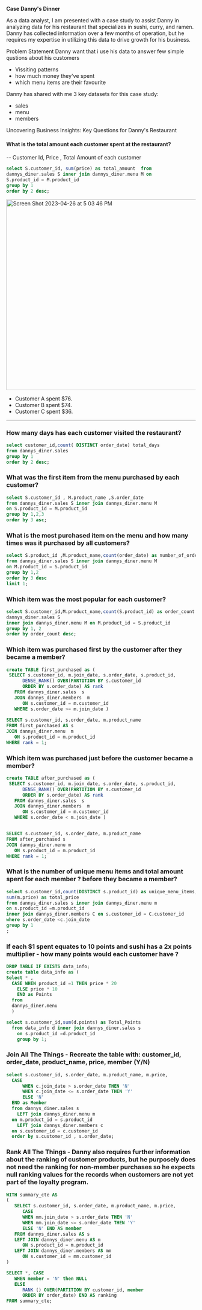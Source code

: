 
**Case Danny's Dinner**

 

As a data analyst, I am presented with a case study to assist Danny in analyzing data for his restaurant that specializes in sushi, curry, and ramen. Danny has collected information over a few months of operation, but he requires my expertise in utilizing this data to drive growth for his business.

Problem Statement
Danny want that i use his data to answer few simple qustions about his customers 
* Vissiting patterns
* how much money they've spent 
* which menu items are their favourite 
 
Danny has shared with me  3 key datasets for this case study:
* sales
* menu
* members


Uncovering Business Insights: Key Questions for Danny's Restaurant

#### What is the total amount each customer spent at the restaurant?
-- Customer Id, Price , Total Amount of each customer 
````sql
select S.customer_id, sum(price) as total_amount  from 
dannys_diner.sales S inner join dannys_diner.menu M on 
S.product_id = M.product_id 
group by 1
order by 2 desc;
````
<img width="505" alt="Screen Shot 2023-04-26 at 5 03 46 PM" src="https://user-images.githubusercontent.com/51711008/234510808-6d7fbfb0-f7f6-49e4-a943-d02ae983e1a9.png">

- Customer A spent $76.
- Customer B spent $74.
- Customer C spent $36.

*** 

### How many days has each customer visited the restaurant?
````sql
select customer_id,count( DISTINCT order_date) total_days 
from dannys_diner.sales 
group by 1
order by 2 desc;
````

### What was the first item from the menu purchased by each customer?
````sql
select S.customer_id , M.product_name ,S.order_date
from dannys_diner.sales S inner join dannys_diner.menu M 
on S.product_id = M.product_id
group by 1,2,3
order by 3 asc;
````

### What is the most purchased item on the menu and how many times was it purchased by all customers?
````sql
select S.product_id ,M.product_name,count(order_date) as number_of_orders
from dannys_diner.sales S inner join dannys_diner.menu M
on M.product_id = S.product_id
group by 1,2
order by 3 desc
limit 1;
````

### Which item was the most popular for each customer?

````sql
select S.customer_id,M.product_name,count(S.product_id) as order_count from 
dannys_diner.sales S
inner join dannys_diner.menu M on M.product_id = S.product_id
group by 1, 2
order by order_count desc;

````
### Which item was purchased first by the customer after they became a member?
````sql
create TABLE first_purchased as (
 SELECT s.customer_id, m.join_date, s.order_date, s.product_id,
      DENSE_RANK() OVER(PARTITION BY s.customer_id
      ORDER BY s.order_date) AS rank
   FROM dannys_diner.sales  s
   JOIN dannys_diner.members  m
      ON s.customer_id = m.customer_id
   WHERE s.order_date >= m.join_date )
 
SELECT s.customer_id, s.order_date, m.product_name 
FROM first_purchased AS s
JOIN dannys_diner.menu  m
   ON s.product_id = m.product_id
WHERE rank = 1;

````

### Which item was purchased just before the customer became a member?

````sql
create TABLE after_purchased as (
 SELECT s.customer_id, m.join_date, s.order_date, s.product_id,
      DENSE_RANK() OVER(PARTITION BY s.customer_id
      ORDER BY s.order_date) AS rank
   FROM dannys_diner.sales  s
   JOIN dannys_diner.members  m
      ON s.customer_id = m.customer_id
   WHERE s.order_date < m.join_date )


SELECT s.customer_id, s.order_date, m.product_name 
FROM after_purchased s 
JOIN dannys_diner.menu m
   ON s.product_id = m.product_id
WHERE rank = 1;

````

### What is the number of unique menu items and total amount spent for each member ? before they became a member?
```sql
select s.customer_id,count(DISTINCT s.product_id) as unique_menu_items,
sum(m.price) as total_price
from dannys_diner.sales s inner join dannys_diner.menu m
on s.product_id =m.product_id
inner join dannys_diner.members C on s.customer_id = C.customer_id
where s.order_date <c.join_date 
group by 1
;
```
### If each $1 spent equates to 10 points and sushi has a 2x points multiplier -  how many points would each customer have ?

```sql
DROP TABLE IF EXISTS data_info;
create table data_info as (
Select * ,
  CASE WHEN product_id =1 THEN price * 20 
    ELSE price * 10
    END as Points
  from
  dannys_diner.menu
  )

select s.customer_id,sum(d.points) as Total_Points 
  from data_info d inner join dannys_diner.sales s
    on s.product_id =d.product_id
    group by 1;
```

### Join All The Things - Recreate the table with: customer_id, order_date, product_name, price, member (Y/N)

```sql
select s.customer_id, s.order_date, m.product_name, m.price,
  CASE 
      WHEN c.join_date > s.order_date THEN 'N'
      WHEN c.join_date <= s.order_date THEN 'Y'
      ELSE 'N'
  END as Member
  from dannys_diner.sales s
    LEFT join dannys_diner.menu m
  on m.product_id = s.product_id
    LEFT join dannys_diner.members c 
  on s.customer_id = c.customer_id  
  order by s.customer_id , s.order_date;
 ``` 
 
 ### Rank All The Things - Danny also requires further information about the ranking of customer products, but he purposely does not need the ranking for non-member purchases so he expects null ranking values for the records when customers are not yet part of the loyalty program.
 
```sql 
WITH summary_cte AS 
(
   SELECT s.customer_id, s.order_date, m.product_name, m.price,
      CASE
      WHEN mm.join_date > s.order_date THEN 'N'
      WHEN mm.join_date <= s.order_date THEN 'Y'
      ELSE 'N' END AS member
   FROM dannys_diner.sales AS s
   LEFT JOIN dannys_diner.menu AS m
      ON s.product_id = m.product_id
   LEFT JOIN dannys_diner.members AS mm
      ON s.customer_id = mm.customer_id
)

SELECT *, CASE
   WHEN member = 'N' then NULL
   ELSE
      RANK () OVER(PARTITION BY customer_id, member
      ORDER BY order_date) END AS ranking
FROM summary_cte;

```



